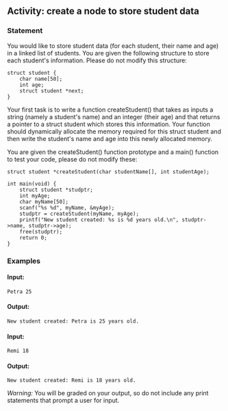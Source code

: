 ## Activity: create a node to store student data

### Statement

You would like to store student data (for each student, their name and age) in a linked list of students. You are given the following structure to store each student's information. Please do not modify this structure:

    struct student {
        char name[50];
        int age;
        struct student *next;
    }

Your first task is to write a function createStudent() that takes as inputs a string (namely a student's name) and an integer (their age) and that returns a pointer to a struct student which stores this information. Your function should dynamically allocate the memory required for this struct student and then write the student's name and age into this newly allocated memory. 

You are given the createStudent() function prototype and a main() function to test your code, please do not modify these:

    struct student *createStudent(char studentName[], int studentAge);

    int main(void) {
        struct student *studptr;
        int myAge;
        char myName[50];
        scanf("%s %d", myName, &myAge);
        studptr = createStudent(myName, myAge);
        printf("New student created: %s is %d years old.\n", studptr->name, studptr->age);
        free(studptr);
        return 0;
    }

### Examples

#### Input:
    Petra 25

#### Output: 
    New student created: Petra is 25 years old.

#### Input:
    Remi 18

#### Output:
    New student created: Remi is 18 years old.

*Warning:* You will be graded on your output, so do not include any print statements that prompt a user for input.

